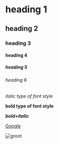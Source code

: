 # heading 1
## heading 2
### heading 3
#### heading 4
##### heading 5
###### heading 6


*italic type of font style*


**bold type of font style**


***bold+italic***

[Google](https://accounts.google.com/ServiceLogin/signinchooser?service=mail&passive=true&rm=false&continue=https%3A%2F%2Fmail.google.com%2Fmail%2F&ss=1&scc=1&ltmpl=default&ltmplcache=2&emr=1&osid=1&flowName=GlifWebSignIn&flowEntry=ServiceLogin)

![groot](https://img.wallpapersafari.com/desktop/1920/1080/50/52/vJaDTM.jpg)
